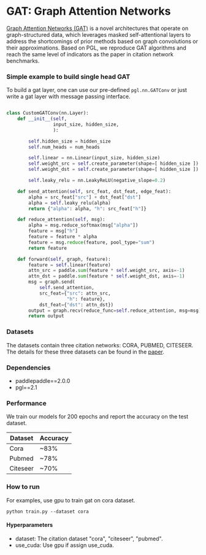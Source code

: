 # GAT: Graph Attention Networks

[Graph Attention Networks \(GAT\)](https://arxiv.org/abs/1710.10903) is a novel architectures that operate on graph-structured data, which leverages masked self-attentional layers to address the shortcomings of prior methods based on graph convolutions or their approximations. Based on PGL, we reproduce GAT algorithms and reach the same level of indicators as the paper in citation network benchmarks.
### Simple example to build single head GAT

To build a gat layer,  one can use our pre-defined ```pgl.nn.GATConv``` or just write a gat layer with message passing interface.

```python

class CustomGATConv(nn.Layer):
    def __init__(self,
                 input_size, hidden_size,
                 ):

        self.hidden_size = hidden_size
        self.num_heads = num_heads

        self.linear = nn.Linear(input_size, hidden_size)
        self.weight_src = self.create_parameter(shape=[ hidden_size ])
        self.weight_dst = self.create_parameter(shape=[ hidden_size ])

        self.leaky_relu = nn.LeakyReLU(negative_slope=0.2)

    def send_attention(self, src_feat, dst_feat, edge_feat):
        alpha = src_feat["src"] + dst_feat["dst"]
        alpha = self.leaky_relu(alpha)
        return {"alpha": alpha, "h": src_feat["h"]}

    def reduce_attention(self, msg):
        alpha = msg.reduce_softmax(msg["alpha"])
        feature = msg["h"]
        feature = feature * alpha
        feature = msg.reduce(feature, pool_type="sum")
        return feature

    def forward(self, graph, feature):
        feature = self.linear(feature)
        attn_src = paddle.sum(feature * self.weight_src, axis=-1)
        attn_dst = paddle.sum(feature * self.weight_dst, axis=-1)
        msg = graph.send(
            self.send_attention,
            src_feat={"src": attn_src,
                      "h": feature},
            dst_feat={"dst": attn_dst})
        output = graph.recv(reduce_func=self.reduce_attention, msg=msg)
        return output
```


### Datasets

The datasets contain three citation networks: CORA, PUBMED, CITESEER. The details for these three datasets can be found in the [paper](https://arxiv.org/abs/1609.02907).

### Dependencies

- paddlepaddle==2.0.0
- pgl==2.1

### Performance

We train our models for 200 epochs and report the accuracy on the test dataset.

| Dataset | Accuracy |
| --- | --- |
| Cora | ~83% | 
| Pubmed | ~78% |
| Citeseer | ~70% | 

### How to run

For examples, use gpu to train gat on cora dataset.
```
python train.py --dataset cora
```

#### Hyperparameters

- dataset: The citation dataset "cora", "citeseer", "pubmed".
- use_cuda: Use gpu if assign use_cuda. 
